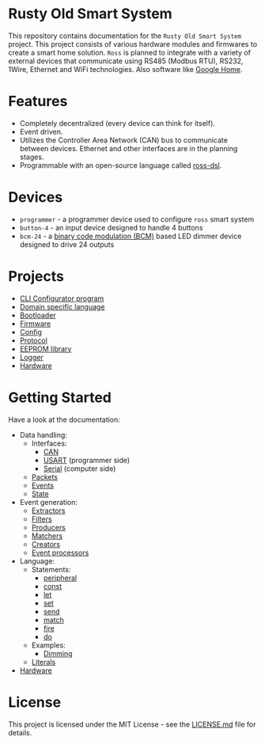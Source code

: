 # Rusty Old Smart System
This repository contains documentation for the `Rusty Old Smart System` project. This project consists of various hardware modules and firmwares to create a smart home solution. `Ross` is planned to integrate with a variety of external devices that communicate using RS485 (Modbus RTU), RS232, 1Wire, Ethernet and WiFi technologies. Also software like [Google Home](https://assistant.google.com/smart-home/).

# Features
- Completely decentralized (every device can think for itself).
- Event driven.
- Utilizes the Controller Area Network (CAN) bus to communicate between devices. Ethernet and other interfaces are in the planning stages.
- Programmable with an open-source language called [ross-dsl](https://github.com/linasdev/ross-dsl).

# Devices
- `programmer` - a programmer device used to configure `ross` smart system
- `button-4` - an input device designed to handle 4 buttons
- `bcm-24` - a [binary code modulation (BCM)](http://www.batsocks.co.uk/readme/art_bcm_1.htm) based LED dimmer device designed to drive 24 outputs

# Projects
- [CLI Configurator program](https://github.com/linasdev/ross-configurator)
- [Domain specific language](https://github.com/linasdev/ross-dsl)
- [Bootloader](https://github.com/linasdev/ross-bootloader)
- [Firmware](https://github.com/linasdev/ross-firmware)
- [Config](https://github.com/linasdev/ross-config)
- [Protocol](https://github.com/linasdev/ross-protocol)
- [EEPROM library](https://github.com/linasdev/ross-eeprom)
- [Logger](https://github.com/linasdev/ross-logger)
- [Hardware](https://github.com/linasdev/ross-hardware)

# Getting Started
Have a look at the documentation:
- Data handling:
    - Interfaces:
        - [CAN](data_handling/interfaces/CAN.md)
        - [USART](data_handling/interfaces/USART.md) (programmer side)
        - [Serial](data_handling/interfaces/SERIAL.md) (computer side)
    - [Packets](data_handling/PACKETS.md)
    - [Events](data_handling/EVENTS.md)
    - [State](data_handling/STATE.md)
- Event generation:
    - [Extractors](event_generation/EXTRACTORS.md)
    - [Filters](event_generation/FILTERS.md)
    - [Producers](event_generation/PRODUCERS.md)
    - [Matchers](event_generation/MATCHERS.md)
    - [Creators](event_generation/CREATORS.md)
    - [Event processors](event_generation/EVENT_PROCESSORS.md)
- Language:
    - Statements:
        - [peripheral](language/statements/PERIPHERAL.md)
        - [const](language/statements/CONST.md)
        - [let](language/statements/LET.md)
        - [set](language/statements/SET.md)
        - [send](language/statements/SEND.md)
        - [match](language/statements/MATCH.md)
        - [fire](language/statements/FIRE.md)
        - [do](language/statements/DO.md)
    - Examples:
        - [Dimming](language/examples/DIMMING.md)
    - [Literals](language/LITERALS.md)
- [Hardware](HARDWARE.md)

# License
This project is licensed under the MIT License - see the [LICENSE.md](LICENSE.md) file for details.
